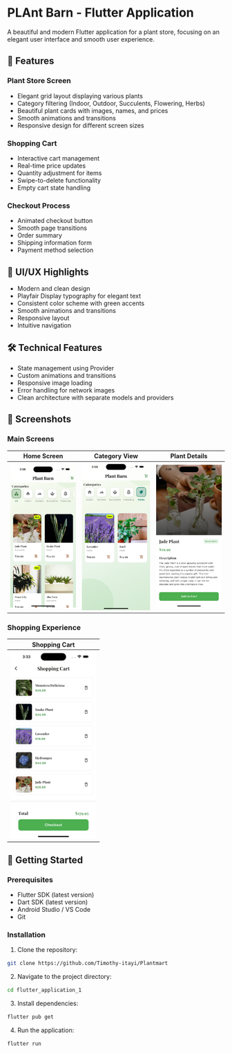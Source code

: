 # PLAnt Barn - Flutter Application

A beautiful and modern Flutter application for a plant store, focusing on an elegant user interface and smooth user experience.

## 🌿 Features

### Plant Store Screen
- Elegant grid layout displaying various plants
- Category filtering (Indoor, Outdoor, Succulents, Flowering, Herbs)
- Beautiful plant cards with images, names, and prices
- Smooth animations and transitions
- Responsive design for different screen sizes

### Shopping Cart
- Interactive cart management
- Real-time price updates
- Quantity adjustment for items
- Swipe-to-delete functionality
- Empty cart state handling

### Checkout Process
- Animated checkout button
- Smooth page transitions
- Order summary
- Shipping information form
- Payment method selection

## 🎨 UI/UX Highlights
- Modern and clean design
- Playfair Display typography for elegant text
- Consistent color scheme with green accents
- Smooth animations and transitions
- Responsive layout
- Intuitive navigation

## 🛠️ Technical Features
- State management using Provider
- Custom animations and transitions
- Responsive image loading
- Error handling for network images
- Clean architecture with separate models and providers

## 📱 Screenshots

### Main Screens
| Home Screen | Category View | Plant Details |
|-------------|---------------|---------------|
| <img src="flutter_application_1/lib/screenshots/Plant-Store.png" width="200"/> | <img src="flutter_application_1/lib/screenshots/category-page.png" width="200"/> | <img src="flutter_application_1/lib/screenshots/plant-detail.png" width="200"/> |

### Shopping Experience
| Shopping Cart |
|---------------|
| <img src="flutter_application_1/lib/screenshots/cart.png" width="200"/> | 


## 🚀 Getting Started

### Prerequisites
- Flutter SDK (latest version)
- Dart SDK (latest version)
- Android Studio / VS Code
- Git

### Installation
1. Clone the repository:
```bash
git clone https://github.com/Timothy-itayi/Plantmart
```

2. Navigate to the project directory:
```bash
cd flutter_application_1
```

3. Install dependencies:
```bash
flutter pub get
```

4. Run the application:
```bash
flutter run
```




